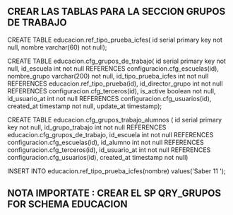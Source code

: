 ## CREAR LAS TABLAS PARA LA SECCION GRUPOS DE TRABAJO

CREATE TABLE educacion.ref_tipo_prueba_icfes(
        id serial primary key not null,
        nombre varchar(60) not null);

CREATE TABLE educacion.cfg_grupos_de_trabajo(
        id serial primary key not null,
        id_escuela int not null REFERENCES configuracion.cfg_escuelas(id),
        nombre_grupo varchar(200) not null,
        id_tipo_prueba_icfes int not null REFERENCES educacion.ref_tipo_prueba(id),
        id_director_grupo int not null REFERENCES configuracion.cfg_terceros(id),
        is_active boolean not null,
        id_usuario_at int not null REFERENCES configuracion.cfg_usuarios(id),        
        created_at timestamp not null,
        update_at timestamp);

CREATE TABLE educacion.cfg_grupos_trabajo_alumnos (
        id serial primary key not null,
        id_grupo_trabajo int not null REFERENCES educacion.cfg_grupos_de_trabajo,
        id_escuela int not null REFERENCES configuracion.cfg_escuelas(id),
        id_alumno int not null REFERENCES configuracion.cfg_terceros(id),
        id_usuario_at int not null REFERENCES configuracion.cfg_usuarios(id),
        created_at timestamp not null)

 INSERT INTO educacion.ref_tipo_prueba_icfes(nombre) values('Saber 11 ');

 ## NOTA IMPORTATE : CREAR EL SP QRY_GRUPOS FOR SCHEMA EDUCACION ##
